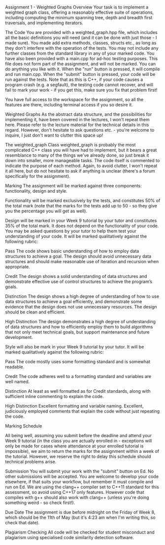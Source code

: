 Assignment 1 - Weighted Graphs
Overview
Your task is to implement a weighted graph class, offering a reasonably effective suite of operations, including computing the minimum spanning tree, depth and breadth first traversals, and implementing iterators.

The Code
You are provided with a weighted_graph.hpp file, which includes all the basic definitions you will need (and it can be done with just those - I made sure). You made add extra methods, classes, structs etc., as long as they don't interfere with the operation of the tests. You may not include any further classes from the standard library in any of your marked code. You have also been provided with a main.cpp for ad-hoc testing purposes. This file does not form part of the assignment, and will not be marked. You can do anything you like with it. When the "run" button is pressed, it will compile and run main.cpp. When the "submit" button is pressed, your code will be run against the tests. Note that as this is C++, if your code causes a program crash (e.g. a segfault), the testing code cannot recover, and will fail to mark your work - if you get this, make sure you fix that problem first!

You have full access to the workspace for the assignment, so all the features are there, including terminal access if you so desire it.

Weighted Graphs
As the abstract data structure, and the possibilities for implementing it, have been covered in the lectures, I won't repeat them here. Please refer to the lecture material for the technical details in this regard. However, don't hesitate to ask questions etc. - you're welcome to inquire, I just don't want to clutter this space up!

The weighted_graph Class
weighted_graph is probably the most complicated C++ class you will have had to implement, but it bears a great resemblance to many of the things we've already done, so just break it down into smaller, more manageable tasks. The code itself is commented to indicate the purpose of each method. Again, to avoid clutter, I won't repeat it all here, but do not hesitate to ask if anything is unclear (there's a forum specifically for the assignment).

Marking
The assignment will be marked against three components: functionality, design and style.

Functionality will be marked exclusively by the tests, and constitutes 50% of the total mark (note that the marks for the tests add up to 50 - so they give you the percentage you will get as well).

Design will be marked in your Week 9 tutorial by your tutor and constitutes 35% of the total mark. It does not depend on the functionality of your code. You may be asked questions by your tutor to help them test your understanding of your code. It will be marked qualitatively against the following rubric:

Pass The code shows basic understanding of how to employ data
structures to achieve a goal. The design should avoid unnecessary
data structures and should make reasonable use of
iteration and recursion when appropriate.

Credit The design shows a solid understanding of data structures and
demonstrate effective use of control structures to achieve the
program’s goals.

Distinction The design shows a high degree of understanding of how to
use data structures to achieve a goal efficiently, and demonstrate
some evidence that the design does not use unnecessary
resources. The design should be clean and efficient.

High Distinction The design demonstrates a high degree of understanding of
data structures and how to efficiently employ them to build
algorithms that not only meet technical goals, but support
maintenance and future development.

Style will also be mark in your Week 9 tutorial by your tutor. It will be marked qualitatively against the following rubric:

Pass The code mostly uses some formatting standard and is somewhat
readable.

Credit The code adheres well to a formatting standard and variables
are well named.

Distinction At least as well formatted as for Credit standards, along with
sufficient inline commenting to explain the code.

High Distinction Excellent formatting and variable naming. Excellent, judiciously
employed comments that explain the code without just
repeating the code.

Marking Schedule

All being well, assuming you submit before the deadline and attend your Week 9 tutorial (in the class you are actually enrolled in - exceptions will only be made for cases where attendance at your enrolled tutorial is impossible), we aim to return the marks for the assignment within a week of the tutorial. However, we reserve the right to delay this schedule should technical problems arise.

Submission
You will submit your work with the "submit" button on Ed. No other submissions will be accepted. You are welcome to develop your code elsewhere, if that suits your workflow, but remember it must compile and run on Ed. We are using the clang++ compiler set to C++11 standard for this assessment, so avoid using C++17 only features. However code that compiles with g++ should also work with clang++ (unless you're doing something weird - so check first!).

Due Date
The assignment is due before midnight on the Friday of Week 8, which should be the 11th of May (but it's 4:23 am when I'm writing this, so check that date).

Plagiarism Checking
All code will be checked for student misconduct and plagiarism using specialised code similarity detection software.